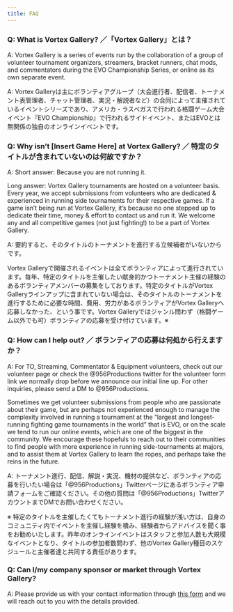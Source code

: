 ```yaml
---
title: FAQ
---
```

### Q: What is Vortex Gallery? ／「Vortex Gallery」とは？

A: Vortex Gallery is a series of events run by the collaboration of a group of volunteer tournament organizers, streamers, bracket runners, chat mods, and commentators during the EVO Championship Series, or online as its own separate event.

A: Vortex Galleryは主にボランティアグループ（大会進行者、配信者、トーナメント表管理者、チャット管理者、実況・解説者など）の合同によって主催されているイベントシリーズであり、アメリカ・ラスベガスで行われる格闘ゲーム大会イベント『EVO Championship』で行われるサイドイベント、またはEVOとは無関係の独自のオンラインイベントです。

### Q: Why isn’t [Insert Game Here] at Vortex Gallery? ／ 特定のタイトルが含まれていないのは何故ですか？

A: Short answer: Because you are not running it.

Long answer: Vortex Gallery tournaments are hosted on a volunteer basis. Every year, we accept submissions from volunteers who are dedicated & experienced in running side tournaments for their respective games. If a game isn’t being run at Vortex Gallery, it’s because no one stepped up to dedicate their time, money & effort to contact us and run it. We welcome any and all competitive games (not just fighting!) to be a part of Vortex Gallery.

A: 要約すると、そのタイトルのトーナメントを進行する立候補者がいないからです。

Vortex Galleryで開催されるイベントは全てボランティアによって進行されています。毎年、特定のタイトルを主催したい献身的かつトーナメント主催の経験のあるボランティアメンバーの募集をしております。特定のタイトルがVortex Galleryラインアップに含まれていない場合は、そのタイトルのトーナメントを進行するために必要な時間、費用、労力があるボランティアがVortex Galleryへ応募しなかった、という事です。Vortex Galleryではジャンル問わず（格闘ゲーム以外でも可）ボランティアの応募を受け付けています。※

### Q: How can I help out? ／ ボランティアの応募は何処から行えますか？

A: For TO, Streaming, Commentator & Equipment volunteers, check out our volunteer page or check the @956Productions twitter for the volunteer form link we normally drop before we announce our initial line up. For other inquiries, please send a DM to @956Productions.

Sometimes we get volunteer submissions from people who are passionate about their game, but are perhaps not experienced enough to manage the complexity involved in running a tournament at the “largest and longest-running fighting game tournaments in the world” that is EVO, or on the scale we tend to run our online events, which are one of the biggest in the community. We encourage these hopefuls to reach out to their communities to find people with more experience in running side-tournaments at majors, and to assist them at Vortex Gallery to learn the ropes, and perhaps take the reins in the future.

A: トーナメント進行、配信、解説・実況、機材の提供など、ボランティアの応募を行いたい場合は「@956Productions」Twitterページにあるボランティア申請フォームをご確認ください。その他の質問は「@956Productions」TwitterアカウントまでDMでお問い合わせください。

※ 特定のタイトルを主催したくてもトーナメント進行の経験が浅い方は、自身のコミュニティ内でイベントを主催し経験を積み、経験者からアドバイスを聞く事をお勧めいたします。昨年のオンラインイベントはスタッフと参加人数も大規模なイベントとなり、タイトルの参加者数問わず、他のVortex Gallery種目のスケジュールと主催者達と共同する責任があります。

### Q: Can I/my company sponsor or market through Vortex Gallery?

A: Please provide us with your contact information through [this form](https://956pro.com/wintergaidensponsors) and we will reach out to you with the details provided.